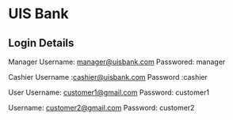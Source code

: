 # UIS Bank

## Login Details

Manager
Username:   manager@uisbank.com
Passwored:  manager

Cashier
Username :cashier@uisbank.com
Password :cashier

User
Username: customer1@gmail.com
Password: customer1

Username: customer2@gmail.com
Password: customer2
